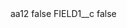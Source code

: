 <?xml version="1.0" encoding="UTF-8"?>
<CustomMetadata xmlns="http://soap.sforce.com/2006/04/metadata" xmlns:xsi="http://www.w3.org/2001/XMLSchema-instance" xmlns:xsd="http://www.w3.org/2001/XMLSchema">
    <label>aa12</label>
    <protected>false</protected>
    <values>
        <field>FIELD1__c</field>
        <value xsi:type="xsd:boolean">false</value>
    </values>
</CustomMetadata>
